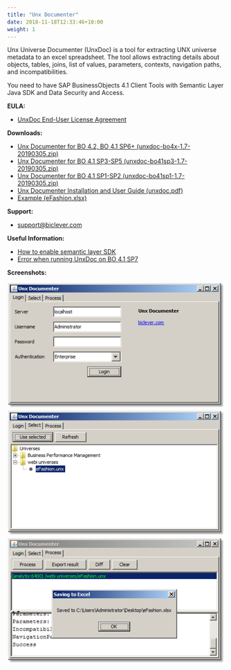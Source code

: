 ```yaml
---
title: "Unx Documenter"
date: 2018-11-18T12:33:46+10:00
weight: 1
---
```


Unx Universe Documenter (UnxDoc) is a tool for extracting UNX universe metadata to an excel spreadsheet. The tool allows extracting details about objects, tables, joins, list of values, parameters, contexts, navigation paths, and incompatibilities.

You need to have SAP BusinessObjects 4.1 Client Tools with Semantic Layer Java SDK and Data Security and Access.

**EULA:**
- [UnxDoc End-User License Agreement](http://biclever.com/software/unx-universe-documenter/unxdoc-end-user-license-agreement/)

**Downloads:**
- [Unx Documenter for BO 4.2, BO 4.1 SP6+ (unxdoc-bo4x-1.7-20190305.zip)](http://biclever.com/download/422/)
- [Unx Documenter for BO 4.1 SP3-SP5 (unxdoc-bo41sp3-1.7-20190305.zip)](http://biclever.com/download/715/)
- [Unx Documenter for BO 4.1 SP1-SP2 (unxdoc-bo41sp1-1.7-20190305.zip)](http://biclever.com/download/618/)
- [Unx Documenter Installation and User Guide (unxdoc.pdf)](https://drive.google.com/uc?export=download&id=0B-s3ybDd2BjZR0VkZ3B4dzlWZ00)
- [Example (eFashion.xlsx)](https://drive.google.com/uc?export=download&id=0B-s3ybDd2BjZRks5cnVVNW5VelU)

**Support:**
- [support@biclever.com](mailto:support@biclever.com)

**Useful Information:**
- [How to enable semantic layer SDK](http://biclever.com/blog/how-to-enable-semantic-layer-sdk/)
- [Error when running UnxDoc on BO 4.1 SP7](http://biclever.com/blog/error-in-unxdoc-on-bo-4-1-sp7-localresourceserviceimpl-load/)

**Screenshots:**

![UnxDoc Login](/images/pages/unxdoc-1.png)
![UnxDoc Universe Selection](/images/pages/unxdoc-2.png)
![UnxDoc Export Result](/images/pages/unxdoc-3.png)

